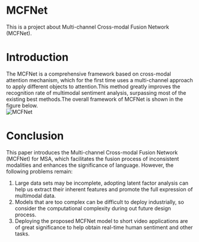 # MCFNet
This is a project about Multi-channel Cross-modal Fusion Network (MCFNet).
# Introduction
The MCFNet is a comprehensive framework based on cross-modal attention mechanism, which for the first time uses a multi-channel approach to apply different objects to attention.This method greatly improves the recognition rate of multimodal sentiment analysis, surpassing most of the existing best methods.The overall framework of MCFNet is shown in the figure below.  
![MCFNet]()

# Conclusion
This paper introduces the Multi-channel Cross-modal Fusion Network (MCFNet) for MSA, which facilitates the fusion process of inconsistent modalities and enhances the significance of language.
However, the following problems remain:
1)	Large data sets may be incomplete, adopting latent factor analysis can help us extract their inherent features and promote the full expression of multimodal data.
2)	Models that are too complex can be difficult to deploy industrially, so consider the computational complexity during out future design process.
3)	Deploying the proposed MCFNet model to short video applications are of great significance to help obtain real-time human sentiment and other tasks.
